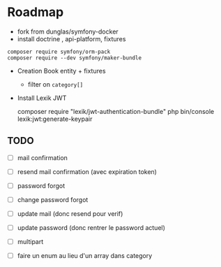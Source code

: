 # Roadmap

- fork from dunglas/symfony-docker
- install doctrine , api-platform, fixtures

```shell
composer require symfony/orm-pack
composer require --dev symfony/maker-bundle
```    

- Creation Book entity + fixtures 

  - filter on `category[]`

- Install Lexik JWT


    composer require "lexik/jwt-authentication-bundle"
    php bin/console lexik:jwt:generate-keypair

## TODO

  - [ ] mail confirmation
  - [ ] resend mail confirmation (avec expiration token)


  - [ ] password forgot
  - [ ] change password forgot


  - [ ] update mail (donc resend pour verif)
  - [ ] update password (donc rentrer le password actuel)


  - [ ] multipart


  - [ ] faire un enum au lieu d'un array dans category
